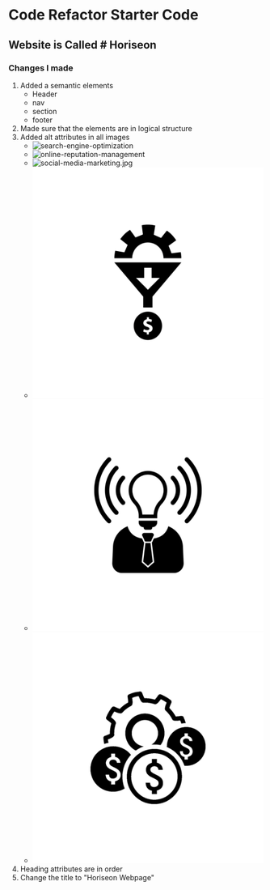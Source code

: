 # Code Refactor Starter Code

## Website is Called # Horiseon

### Changes I made

1.  Added a semantic elements 
     * Header
     * nav
     * section
     * footer
2.  Made sure that the elements are in logical structure
3.  Added alt attributes in all images
     * <img src="./assets/images/search-engine-optimization.jpg" width="300" alt="search-engine-optimization"/>
     * <img src="./assets/images/online-reputation-management.jpg" width="300" alt="online-reputation-management"/>
     * <img src="./assets/images/social-media-marketing.jpg" width="300" alt="social-media-marketing.jpg"/>
     * <img src="./assets/images/lead-generation.png" alt="funnel and dollar sign" />
     * <img src="./assets/images/brand-awareness.png" alt="light bulb" />
     * <img src="./assets/images/cost-management.png" alt="dollar signs"/>
4.  Heading attributes are in order
5.  Change the title to "Horiseon Webpage"

    
